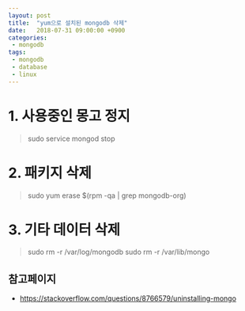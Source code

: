 ```yaml
---
layout: post
title:  "yum으로 설치된 mongodb 삭제"
date:   2018-07-31 09:00:00 +0900
categories:
 - mongodb
tags: 
 - mongodb   
 - database
 - linux
---
```

# 1. 사용중인 몽고 정지

> sudo service mongod stop

# 2. 패키지 삭제

> sudo yum erase $(rpm -qa | grep mongodb-org)

# 3. 기타 데이터 삭제

> sudo rm -r /var/log/mongodb
> sudo rm -r /var/lib/mongo

## 참고페이지
- https://stackoverflow.com/questions/8766579/uninstalling-mongo